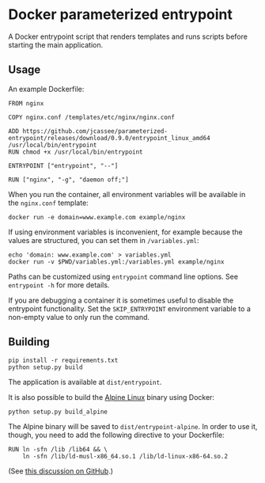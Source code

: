 Docker parameterized entrypoint
===============================

A Docker entrypoint script that renders templates and runs scripts before
starting the main application.


## Usage

An example Dockerfile:

    FROM nginx

    COPY nginx.conf /templates/etc/nginx/nginx.conf

	ADD https://github.com/jcassee/parameterized-entrypoint/releases/download/0.9.0/entrypoint_linux_amd64 /usr/local/bin/entrypoint
	RUN chmod +x /usr/local/bin/entrypoint

    ENTRYPOINT ["entrypoint", "--"]

    RUN ["nginx", "-g", "daemon off;"]

When you run the container, all environment variables will be available in the
`nginx.conf` template:

	docker run -e domain=www.example.com example/nginx

If using environment variables is inconvenient, for example because the values
are structured, you can set them in `/variables.yml`:

    echo 'domain: www.example.com' > variables.yml
	docker run -v $PWD/variables.yml:/variables.yml example/nginx

Paths can be customized using `entrypoint` command line options. See `entrypoint
-h` for more details.

If you are debugging a container it is sometimes useful to disable the
entrypoint functionality. Set the `SKIP_ENTRYPOINT` environment variable to a
non-empty value to only run the command.


## Building

    pip install -r requirements.txt
    python setup.py build

The application is available at `dist/entrypoint`.

It is also possible to build the [Alpine Linux](http://alpinelinux.org) binary
using Docker:

    python setup.py build_alpine

The Alpine binary will be saved to `dist/entrypoint-alpine`. In order to use
it, though, you need to add the following directive to your Dockerfile:

    RUN ln -sfn /lib /lib64 && \
        ln -sfn /lib/ld-musl-x86_64.so.1 /lib/ld-linux-x86-64.so.2

(See [this discussion on GitHub](https://github.com/gliderlabs/docker-alpine/issues/48).)
